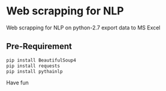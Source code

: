 # Web scrapping for NLP
Web scrapping for NLP on python-2.7 export data to MS Excel

## Pre-Requirement
```python
pip install BeautifulSoup4
pip install requests
pip install pythainlp
``` 

Have fun